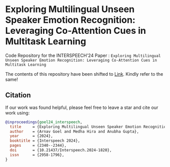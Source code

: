 # Exploring Multilingual Unseen Speaker Emotion Recognition: Leveraging Co-Attention Cues in Multitask Learning

Code Repository for the INTERSPEECH'24 Paper :
`Exploring Multilingual Unseen Speaker Emotion Recognition: Leveraging Co-Attention Cues in Multitask Learning`

The contents of this repository have been shifted to [Link](https://github.com/NLP-SBILAB/CAMuLeNet). Kindly refer to the same!

## Citation
If our work was found helpful, please feel free to leave a star and cite our work using:
```bibtex
@inproceedings{goel24_interspeech,
  title     = {Exploring Multilingual Unseen Speaker Emotion Recognition: Leveraging Co-Attention Cues in Multitask Learning},
  author    = {Arnav Goel and Medha Hira and Anubha Gupta},
  year      = {2024},
  booktitle = {Interspeech 2024},
  pages     = {2340--2344},
  doi       = {10.21437/Interspeech.2024-1820},
  issn      = {2958-1796},
}
```
